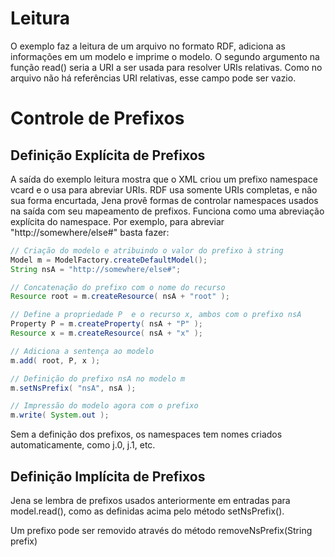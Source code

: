 # Leitura
O exemplo faz a leitura de um arquivo no formato RDF, adiciona as informações em um modelo e imprime o modelo. O segundo 
argumento na função read() seria a URI a ser usada para resolver URIs relativas. Como no arquivo não há referências URI 
relativas, esse campo pode ser vazio.

# Controle de Prefixos

## Definição Explícita de Prefixos
A saída do exemplo leitura mostra que o XML criou um prefixo namespace vcard e o usa para abreviar URIs. RDF usa somente 
URIs completas, e não sua forma encurtada, Jena provê formas de controlar namespaces usados na saída com seu mapeamento de 
prefixos. Funciona como uma abreviação explícita do namespace. Por exemplo, para abreviar "http://somewhere/else#" 
basta fazer: 

```java
// Criação do modelo e atribuindo o valor do prefixo à string
Model m = ModelFactory.createDefaultModel();
String nsA = "http://somewhere/else#";

// Concatenação do prefixo com o nome do recurso
Resource root = m.createResource( nsA + "root" );

// Define a propriedade P  e o recurso x, ambos com o prefixo nsA
Property P = m.createProperty( nsA + "P" );
Resource x = m.createResource( nsA + "x" );

// Adiciona a sentença ao modelo
m.add( root, P, x );

// Definição do prefixo nsA no modelo m
m.setNsPrefix( "nsA", nsA );

// Impressão do modelo agora com o prefixo
m.write( System.out );
```

Sem a definição dos prefixos, os namespaces tem nomes criados automaticamente, como j.0, j.1, etc.


## Definição Implícita de Prefixos
Jena se lembra de prefixos usados anteriormente em entradas para model.read(), como as definidas acima pelo método 
setNsPrefix().

Um prefixo pode ser removido através do método removeNsPrefix(String prefix)
